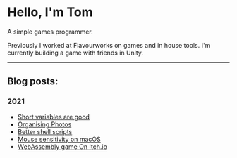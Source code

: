 # Hello, I'm Tom

A simple games programmer.

Previously I worked at Flavourworks on games and in house tools. I'm currently building a game with friends in Unity.

---

## Blog posts:

<!--
### 2022

* [Better text navigation keys on macOS](2022/text-navigation.html)
-->

### 2021

* [Short variables are good](2021/short-variables.html)
* [Organising Photos](2021/photos.html)
* [Better shell scripts](2021/better-shell-scripts.html)
* [Mouse sensitivity on macOS](2021/mac-cursor-speed.html)
* [WebAssembly game On Itch.io](2021/itch-io-wasm.html)